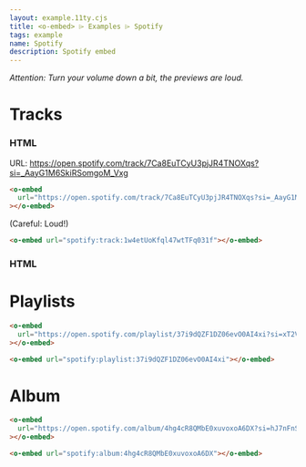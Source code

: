 ```yaml
---
layout: example.11ty.cjs
title: <o-embed> ⌲ Examples ⌲ Spotify
tags: example
name: Spotify
description: Spotify embed
---
```


<em>Attention: Turn your volume down a bit, the previews are loud.</em>

<h1>Tracks</h1>
<h3>HTML</h3>

URL: https://open.spotify.com/track/7Ca8EuTCyU3pjJR4TNOXqs?si=_AayG1M6SkiRSomgoM_Vxg

```html
<o-embed
  url="https://open.spotify.com/track/7Ca8EuTCyU3pjJR4TNOXqs?si=_AayG1M6SkiRSomgoM_Vxg"
></o-embed>
```

(Careful: Loud!)

<o-embed
url="https://open.spotify.com/track/7Ca8EuTCyU3pjJR4TNOXqs?si=_AayG1M6SkiRSomgoM_Vxg"></o-embed>

```html
<o-embed url="spotify:track:1w4etUoKfql47wtTFq031f"></o-embed>
```

<o-embed url="spotify:track:1w4etUoKfql47wtTFq031f"></o-embed>

<h3>HTML</h3>

<h1>Playlists</h1>

```html
<o-embed
  url="https://open.spotify.com/playlist/37i9dQZF1DZ06evO0AI4xi?si=xT2VzBnETMOrHPtlteDqMg"
></o-embed>
```

<o-embed
url="https://open.spotify.com/playlist/37i9dQZF1DZ06evO0AI4xi?si=xT2VzBnETMOrHPtlteDqMg"></o-embed>

```html
<o-embed url="spotify:playlist:37i9dQZF1DZ06evO0AI4xi"></o-embed>
```

<o-embed url="spotify:playlist:37i9dQZF1DZ06evO0AI4xi"></o-embed>

<h1>Album</h1>

```html
<o-embed
  url="https://open.spotify.com/album/4hg4cR8QMbE0xuvoxoA6DX?si=hJ7nFnSTQgyWI_uIpeIqdw"
></o-embed>
```

<o-embed url="https://open.spotify.com/album/4hg4cR8QMbE0xuvoxoA6DX?si=hJ7nFnSTQgyWI_uIpeIqdw"></o-embed>

```html
<o-embed url="spotify:album:4hg4cR8QMbE0xuvoxoA6DX"></o-embed>
```

<o-embed url="spotify:album:4hg4cR8QMbE0xuvoxoA6DX"></o-embed>
